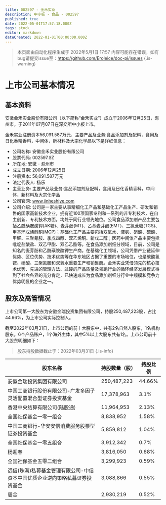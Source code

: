 ```yaml
---
title: 002597 - 金禾实业
description: 中小板 - 食品 - 002597
published: true
date: 2022-05-01T17:57:18.000Z
tags: stock
editor: markdown
dateCreated: 2022-01-01T00:00:00.000Z
---
```


> 本页面由自动化程序生成于 2022年5月1日 17:57
> 内容可能存在错误，如有bug请提交issue至：https://github.com/Eroleice/doc-pi/issues
{.is-warning}

# 上市公司基本情况

## 基本资料

安徽金禾实业股份有限公司（以下简称“金禾实业”）成立于2006年12月25日，滁州市。于2011年07月07日在深交所中小板上市。

金禾实业注册资本56,091.587万元，主要产品及业务:食品添加剂及配料，食用及日化香精香料，中间体，新材料及大宗化学品以下是详细信息：

- 公司名称: 安徽金禾实业股份有限公司
- 股票代码: 002597.SZ
- 所在地: 安徽 - 滁州市
- 成立日期: 2006年12月25日
- 注册资本: 56,091.587万元
- 法定代表人: 杨乐
- 主营业务: 主要产品及业务:食品添加剂及配料，食用及日化香精香料，中间体，新材料及大宗化学品
- 公司官网: www.jinheshiye.com
- 公司介绍: 公司是一家主要从事精细化工产品和基础化工产品生产、研发和销售的国家高新技术企业，拥有近100项国家专利和一系列的非专利技术，在自主创新、专利技术方面，均处于同行业领先地位。公司食品添加剂产品主要包括乙酰磺胺酸钾(AK糖)、麦芽酚(MT)、乙基麦芽酚(EMT)、三氯蔗糖(TGS)、甲基环戊烯醇酮(MCP)；基础化工产品主要包括双氧水、液氨、硝酸、硫酸、甲醛、三聚氰胺、季戊四醇、双乙烯酮、新戊二醇；医药中间体产品主要包括吡啶盐酸盐、双乙甲酯、双乙乙酯等。在食品添加剂细分领域，目前，公司是知名的麦芽酚和乙酰磺胺酸钾生产商。在基础化工领域，公司凭借产业链延伸优势、区位优势、技术优势等在华东地区占据了重要的市场地位，也是碳酸氢铵、硝酸、三聚氰胺和双氧水重要生产和销售商。金禾实业凭借领先的核心技术优势、先进的管理方法、过硬的产品质量及领跑行业的循环经济发展模式得到了社会各界的充分肯定，已快速成长为食品添加剂细分行业中规模和竞争力优势明显的企业之一。


## 股东及高管情况

上市公司第一大股东为安徽金瑞投资集团有限公司，持股250,487,223股，占比44.66%，为上市公司实际控制人。

截至2022年03月31日，上市公司的前十大股东中，共有2名自然人股东，1名机构股东，6个产品账户，1个海外主体，其中5%以上大股东共有1名。上市公司前十大股东明细如下：

> 股东持股数据截止于：2022年03月31日
{.is-info}

| 股东名称 | 持股数量（股） | 持股比例 |
| --- | --- | --- |
| 安徽金瑞投资集团有限公司 | 250,487,223 | 44.66% |
| 中国工商银行股份有限公司-广发多因子灵活配置混合型证券投资基金 | 17,378,963 | 3.1% |
| 香港中央结算有限公司(陆股通) | 11,964,953 | 2.13% |
| 全国社保基金一零一组合 | 8,838,952 | 1.58% |
| 中国工商银行-华安安信消费服务股票型证券投资基金 | 5,859,812 | 1.04% |
| 全国社保基金一零五组合 | 3,912,342 | 0.7% |
| 杨迎春 | 3,816,050 | 0.68% |
| 全国社保基金五零二组合 | 3,299,923 | 0.59% |
| 远信(珠海)私募基金管理有限公司-中信资本中国优质企业逆向策略私募证券投资基金 | 3,088,866 | 0.55% |
| 周金 | 2,930,219 | 0.52% |




